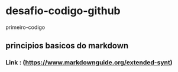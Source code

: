 # desafio-codigo-github
primeiro-codigo

##  principios basicos do markdown   
 ### Link : (https://www.markdownguide.org/extended-synt)

